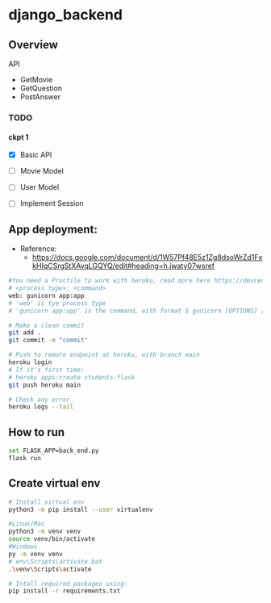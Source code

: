 # django_backend


## Overview

API
+ GetMovie
+ GetQuestion
+ PostAnswer


### TODO

#### ckpt 1
+ [x] Basic API
+ [ ] Movie Model
+ [ ] User Model
+ [ ] Implement Session


## App deployment:

- Reference:
  - https://docs.google.com/document/d/1W57Pf48E5z1Zg8dsoWrZd1FxkHIqCSrgStXAvqLGQYQ/edit#heading=h.jwaty07wsref
```bash
#You need a Procfile to work with heroku, read more here https://devcenter.heroku.com/articles/procfile
# <process type>: <command>
web: gunicorn app:app	
# 'web' is tye process type
# 'gunicorn app:app' is the command, with format $ gunicorn [OPTIONS] [WSGI_APP] --> It say we will look for a python file, app.py, and run a variable called app

# Make a clean commit
git add .
git commit -m "commit"

# Push to remote endpoint at heroku, with branch main
heroku login 
# If it's first time:
# heroku apps:create students-flask 	
git push heroku main

# Check any error
heroku logs --tail
```

## How to run
```bash
set FLASK_APP=back_end.py
flask run
```

## Create virtual env
```bash
# Install virtual env
python3 -m pip install --user virtualenv

#Linux/Mac
python3 -m venv venv  
source venv/bin/activate
#Windows
py -m venv venv  
# env\Scripts\activate.bat	
.\venv\Scripts\activate

# Intall required packages using:
pip install -r requirements.txt
```
